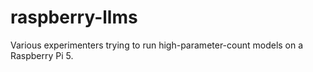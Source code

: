 # raspberry-llms
Various experimenters trying to run high-parameter-count models on a Raspberry Pi 5.
